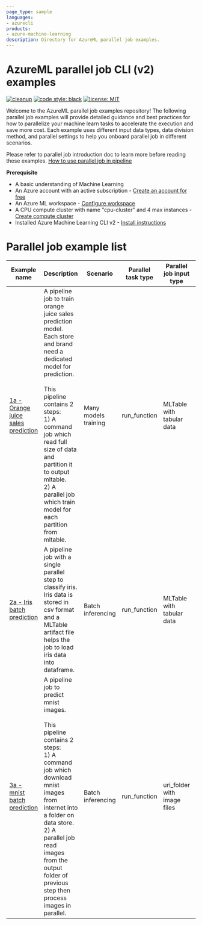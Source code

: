 ```yaml
---
page_type: sample
languages:
- azurecli
products:
- azure-machine-learning
description: Directory for AzureML parallel job examples.
---
```


# AzureML parallel job CLI (v2) examples

[![cleanup](https://github.com/Azure/azureml-examples/workflows/cleanup-cli/badge.svg)](https://github.com/Azure/azureml-examples/actions/workflows/cleanup-cli.yml)
[![code style: black](https://img.shields.io/badge/code%20style-black-000000.svg)](https://github.com/psf/black)
[![license: MIT](https://img.shields.io/badge/License-MIT-purple.svg)](../LICENSE)

Welcome to the AzureML parallel job examples repository! The following parallel job examples will provide detailed guidance and best practices for how to parallelize your machine learn tasks to accelerate the execution and save more cost. Each example uses different input data types, data division method, and parallel settings to help you onboard parallel job in different scenarios. 

Please refer to parallel job introduction doc to learn more before reading these examples. [How to use parallel job in pipeline](https://learn.microsoft.com/en-us/azure/machine-learning/how-to-use-parallel-job-in-pipeline?tabs=cliv2)

**Prerequisite**
- A basic understanding of Machine Learning
- An Azure account with an active subscription - [Create an account for free](https://azure.microsoft.com/free/?WT.mc_id=A261C142F)
- An Azure ML workspace - [Configure workspace](https://learn.microsoft.com/en-us/azure/machine-learning/concept-workspace#create-a-workspace)
- A CPU compute cluster with name "cpu-cluster" and 4 max instances - [Create compute cluster](https://learn.microsoft.com/en-us/azure/machine-learning/how-to-create-attach-compute-cluster?tabs=azure-cli#create)
- Installed Azure Machine Learning CLI v2 - [Install instructions](https://learn.microsoft.com/en-us/azure/machine-learning/how-to-configure-cli?tabs=public#installation)
# Parallel job example list
| Example name | Description | Scenario | Parallel task type | Parallel job input type | Data division for mini-batches | Output action |
| ------------ | ----------- | -------- | ------------------ | ----------------------- | ------------------------------ | ------------- |
| [1a - Orange juice sales prediction](./1a_oj_sales_prediction/README.md) | A pipeline job to train orange juice sales prediction model. Each store and brand need a dedicated model for prediction.<br><br>This pipeline contains 2 steps:<br>1) A command job which read full size of data and partition it to output mltable.<br>2) A parallel job which train model for each partition from mltable. | Many models training | run_function | MLTable with tabular data | by partition_keys | ignore mini-batch returns |
| [2a - Iris batch prediction](./2a_iris_batch_prediction/README.md)  | A pipeline job with a single parallel step to classify iris. Iris data is stored in csv format and a MLTable artifact file helps the job to load iris data into dataframe. | Batch inferencing | run_function | MLTable with tabular data | by mini_batch_size | aggregate mini-batch returns to single file |
| [3a - mnist batch prediction](./3a_mnist_batch_identification/README.md)  | A pipeline job to predict mnist images. <br><br>This pipeline contains 2 steps:<br>1) A command job which download mnist images from internet into a folder on data store. <br>2) A parallel job read images from the output folder of previous step then process images in parallel. | Batch inferencing | run_function | uri_folder with image files | by mini_batch_size | aggregate mini-batch returns to single file |

